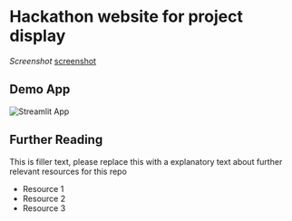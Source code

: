 # Hackathon website for project display

*Screenshot*
[screenshot]()

## Demo App

![Streamlit App](https://law-thon-project-test.streamlit.app/)



## Further Reading

This is filler text, please replace this with a explanatory text about further relevant resources for this repo
- Resource 1
- Resource 2
- Resource 3
